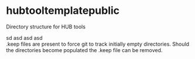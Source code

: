 # hubtooltemplatepublic
Directory structure for HUB tools

sd
asd
asd
asd
\
.keep files are present to force git to track initially empty directories.
Should the directories become populated the .keep file can be removed.
